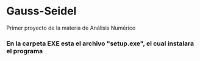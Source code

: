 # Gauss-Seidel
Primer proyecto de la materia de Análisis Numérico

### En la carpeta EXE esta el archivo "setup.exe", el cual instalara el programa


